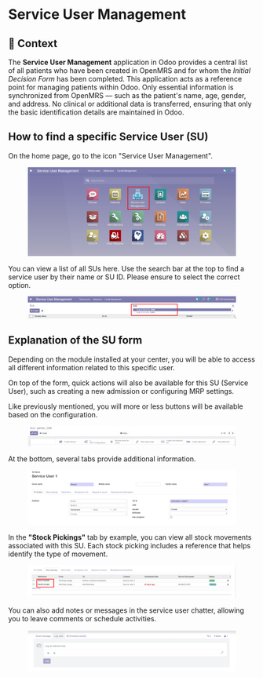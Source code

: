 # Service User Management

## **🧭** Context&#x20;

The **Service User Management** application in Odoo provides a central list of all patients who have been created in OpenMRS and for whom the _Initial Decision Form_ has been completed. This application acts as a reference point for managing patients within Odoo. Only essential information is synchronized from OpenMRS — such as the patient's name, age, gender, and address. No clinical or additional data is transferred, ensuring that only the basic identification details are maintained in Odoo.

## How to find a specific Service User (SU)&#x20;

On the home page, go to the icon "Service User Management".

<figure><img src="../.gitbook/assets/image (64).png" alt=""><figcaption></figcaption></figure>

You can view a list of all SUs here. Use the search bar at the top to find a service user by their name or SU ID. Please ensure to select the correct option.

<figure><img src="../.gitbook/assets/image (65).png" alt=""><figcaption></figcaption></figure>

## Explanation of the SU form

Depending on the module installed at your center, you will be able to access all different information related to this specific user.

On top of the form, quick actions will also be available for this SU (Service User), such as creating a new admission or configuring MRP settings.&#x20;

Like previously mentioned, you will more or less buttons will be available based on the configuration.

<figure><img src="../.gitbook/assets/image (74).png" alt=""><figcaption></figcaption></figure>

At the bottom, several tabs provide additional information.

<figure><img src="../.gitbook/assets/image (75).png" alt=""><figcaption></figcaption></figure>

In the **"Stock Pickings"** tab by example, you can view all stock movements associated with this SU. Each stock picking includes a reference that helps identify the type of movement.

<figure><img src="../.gitbook/assets/image (76).png" alt=""><figcaption></figcaption></figure>

You can also add notes or messages in the service user chatter, allowing you to leave comments or schedule activities.

<figure><img src="../.gitbook/assets/image (77).png" alt=""><figcaption></figcaption></figure>
